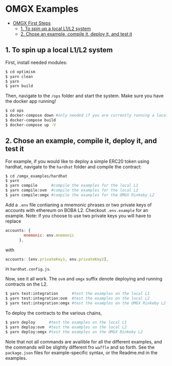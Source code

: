 # OMGX Examples

- [OMGX First Steps](#omgx-first-steps)
  * [1. To spin up a local L1/L2 system](#1-to-spin-up-a-local-l1-l2-system)
  * [2. Chose an example, compile it, deploy it, and test it](#2-chose-an-example--compile-it--deploy-it--and-test-it)

## 1. To spin up a local L1/L2 system 

First, install needed modules:

```bash
$ cd optimism
$ yarn clean
$ yarn
$ yarn build
```

Then, navigate to the `/ops` folder and start the system. Make sure you have the docker app running!

```bash
$ cd ops
$ docker-compose down #only needed if you are currently running a local system
$ docker-compose build
$ docker-compose up -V
```

## 2. Chose an example, compile it, deploy it, and test it

For example, if you would like to deploy a simple ERC20 token using hardhat, navigate to the `hardhat` folder and compile the contract:

```bash
$ cd /omgx_examples/hardhat
$ yarn
$ yarn compile      #compile the examples for the local L1
$ yarn compile:ovm  #compile the examples for the local L2
$ yarn compile:omgx #compile the examples for the OMGX Rinkeby L2
```

Add a `.env` file contianing a mnemonic phrases or two private keys of accounts with ethereum on BOBA L2. Checkout `.env.example` for an example.
Note: if you choose to use two private keys you will have to replace 
```javascript
accounts: {
        mnemonic: env.mnemonic
      },
```
with
```javascript
accounts: [env.privateKey1, env.privateKey2],
```
in `hardhat.config.js`.

Now, see it all work. The `ovm` and `omgx` suffix denote deploying and running contracts on the L2.

```bash
$ yarn test:integration      #test the examples on the local L1
$ yarn test:integration:ovm  #test the examples on the local L2
$ yarn test:integration:omgx #test the examples on the OMGX Rinkeby L2
```

To deploy the contracts to the various chains,

```bash
$ yarn deploy      #test the examples on the local L1
$ yarn deploy:ovm  #test the examples on the local L2
$ yarn deploy:omgx #test the examples on the OMGX Rinkeby L2
```

Note that not all commands are availible for all the different examples, and the commands will be slightly different fro `waffle` and so forth. See the `package.json` files for example-specific syntax, or the Readme.md in the examples.
